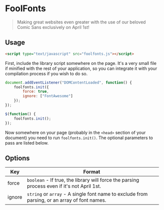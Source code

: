 # FoolFonts

> Making great websites even greater with the use of our beloved Comic Sans exclusively on April 1st!

## Usage

```html
<script type="text/javascript" src="foolfonts.js"></script>
```

First, include the library script somewhere on the page. It's a very small file if minified with the rest of your application, so you can integrate it with your compilation process if you wish to do so.

```js
document.addEventListener("DOMContentLoaded", function() {
    foolfonts.init({
        force: true,
        ignore: ["FontAwesome"]
    });
});

$(function() {
    foolfonts.init();
});
```

Now somewhere on your page (probably in the `<head>` section of your document) you need to run `foolfonts.init()`. The optional parameters to pass are listed below.

## Options

| Key            | Format                     |
| -------------- | -------------------------- |
| force | `boolean` - If true, the library will force the parsing process even if it's not April 1st. |
| ignore | `string` or `array` - A single font name to exclude from parsing, or an array of font names. |